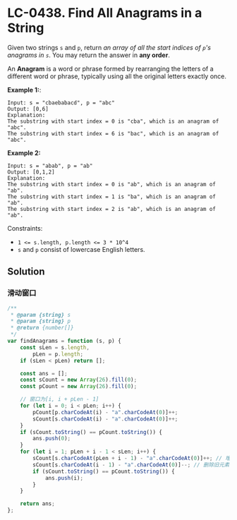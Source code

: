 # LC-0438. Find All Anagrams in a String

Given two strings `s` and `p`, return _an array of all the start indices of `p`'s anagrams in `s`_. You may return the answer in **any order**.

An **Anagram** is a word or phrase formed by rearranging the letters of a different word or phrase, typically using all the original letters exactly once.

**Example 1:**:

```
Input: s = "cbaebabacd", p = "abc"
Output: [0,6]
Explanation:
The substring with start index = 0 is "cba", which is an anagram of "abc".
The substring with start index = 6 is "bac", which is an anagram of "abc".
```

**Example 2:**

```
Input: s = "abab", p = "ab"
Output: [0,1,2]
Explanation:
The substring with start index = 0 is "ab", which is an anagram of "ab".
The substring with start index = 1 is "ba", which is an anagram of "ab".
The substring with start index = 2 is "ab", which is an anagram of "ab".
```

Constraints:

-   `1 <= s.length, p.length <= 3 * 10^4`
-   `s` and `p` consist of lowercase English letters.

## Solution

### 滑动窗口

```javascript
/**
 * @param {string} s
 * @param {string} p
 * @return {number[]}
 */
var findAnagrams = function (s, p) {
    const sLen = s.length,
        pLen = p.length;
    if (sLen < pLen) return [];

    const ans = [];
    const sCount = new Array(26).fill(0);
    const pCount = new Array(26).fill(0);

    // 窗口为[i, i + pLen - 1]
    for (let i = 0; i < pLen; i++) {
        pCount[p.charCodeAt(i) - "a".charCodeAt(0)]++;
        sCount[s.charCodeAt(i) - "a".charCodeAt(0)]++;
    }
    if (sCount.toString() == pCount.toString()) {
        ans.push(0);
    }
    for (let i = 1; pLen + i - 1 < sLen; i++) {
        sCount[s.charCodeAt(pLen + i - 1) - "a".charCodeAt(0)]++; // 增加新元素
        sCount[s.charCodeAt(i - 1) - "a".charCodeAt(0)]--; // 删除旧元素
        if (sCount.toString() == pCount.toString()) {
            ans.push(i);
        }
    }

    return ans;
};
```
